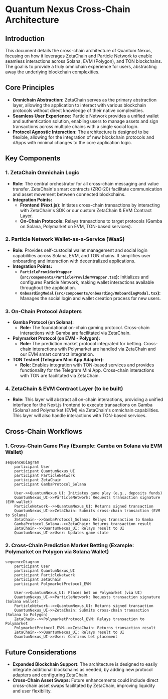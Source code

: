 # Quantum Nexus Cross-Chain Architecture

## Introduction

This document details the cross-chain architecture of Quantum Nexus, focusing on how it leverages ZetaChain and Particle Network to enable seamless interactions across Solana, EVM (Polygon), and TON blockchains. The goal is to provide a truly omnichain experience for users, abstracting away the underlying blockchain complexities.

## Core Principles

*   **Omnichain Abstraction:** ZetaChain serves as the primary abstraction layer, allowing the application to interact with various blockchain protocols without direct knowledge of their native complexities.
*   **Seamless User Experience:** Particle Network provides a unified wallet and authentication solution, enabling users to manage assets and sign transactions across multiple chains with a single social login.
*   **Protocol Agnostic Interaction:** The architecture is designed to be flexible, allowing for the integration of new blockchain protocols and dApps with minimal changes to the core application logic.

## Key Components

### 1. ZetaChain Omnichain Logic

*   **Role:** The central orchestrator for all cross-chain messaging and value transfer. ZetaChain's smart contracts (ZRC-20) facilitate communication and asset movement between connected blockchains.
*   **Integration Points:**
    *   **Frontend (Next.js):** Initiates cross-chain transactions by interacting with ZetaChain's SDK or our custom ZetaChain & EVM Contract Layer.
    *   **On-Chain Protocols:** Relays transactions to target protocols (Gamba on Solana, Polymarket on EVM, TON-based services).

### 2. Particle Network Wallet-as-a-Service (WaaS)

*   **Role:** Provides self-custodial wallet management and social login capabilities across Solana, EVM, and TON chains. It simplifies user onboarding and interaction with decentralized applications.
*   **Integration Points:**
    *   **`ParticleProviderWrapper` (`src/components/ParticleProviderWrapper.tsx`):** Initializes and configures Particle Network, making wallet interactions available throughout the application.
    *   **`OnboardingModal` (`src/components/onboarding/OnboardingModal.tsx`):** Manages the social login and wallet creation process for new users.

### 3. On-Chain Protocol Adapters

*   **Gamba Protocol (on Solana):**
    *   **Role:** The foundational on-chain gaming protocol. Cross-chain interactions with Gamba are facilitated via ZetaChain.
*   **Polymarket Protocol (on EVM - Polygon):**
    *   **Role:** The prediction market protocol integrated for betting. Cross-chain interactions with Polymarket are handled via ZetaChain and our EVM smart contract integration.
*   **TON Testnet (Telegram Mini App Adapter):**
    *   **Role:** Enables integration with TON-based services and provides functionality for the Telegram Mini App. Cross-chain interactions with TON are facilitated via ZetaChain.

### 4. ZetaChain & EVM Contract Layer (to be built)

*   **Role:** This layer will abstract all on-chain interactions, providing a unified interface for the Next.js frontend to execute transactions on Gamba (Solana) and Polymarket (EVM) via ZetaChain's omnichain capabilities. This layer will also handle interactions with TON-based services.

## Cross-Chain Workflows

### 1. Cross-Chain Game Play (Example: Gamba on Solana via EVM Wallet)

```mermaid
sequenceDiagram
    participant User
    participant QuantumNexus_UI
    participant ParticleNetwork
    participant ZetaChain
    participant GambaProtocol_Solana

    User->>QuantumNexus_UI: Initiates game play (e.g., deposits funds)
    QuantumNexus_UI->>ParticleNetwork: Requests transaction signature (EVM wallet)
    ParticleNetwork-->>QuantumNexus_UI: Returns signed transaction
    QuantumNexus_UI->>ZetaChain: Submits cross-chain transaction (EVM to Solana)
    ZetaChain-->>GambaProtocol_Solana: Relays transaction to Gamba
    GambaProtocol_Solana-->>ZetaChain: Returns transaction result
    ZetaChain-->>QuantumNexus_UI: Relays result to UI
    QuantumNexus_UI->>User: Updates game state
```

### 2. Cross-Chain Prediction Market Betting (Example: Polymarket on Polygon via Solana Wallet)

```mermaid
sequenceDiagram
    participant User
    participant QuantumNexus_UI
    participant ParticleNetwork
    participant ZetaChain
    participant PolymarketProtocol_EVM

    User->>QuantumNexus_UI: Places bet on Polymarket (via UI)
    QuantumNexus_UI->>ParticleNetwork: Requests transaction signature (Solana wallet)
    ParticleNetwork-->>QuantumNexus_UI: Returns signed transaction
    QuantumNexus_UI->>ZetaChain: Submits cross-chain transaction (Solana to Polygon)
    ZetaChain-->>PolymarketProtocol_EVM: Relays transaction to Polymarket
    PolymarketProtocol_EVM-->>ZetaChain: Returns transaction result
    ZetaChain-->>QuantumNexus_UI: Relays result to UI
    QuantumNexus_UI->>User: Confirms bet placement
```

## Future Considerations

*   **Expanded Blockchain Support:** The architecture is designed to easily integrate additional blockchains as needed, by adding new protocol adapters and configuring ZetaChain.
*   **Cross-Chain Asset Swaps:** Future enhancements could include direct cross-chain asset swaps facilitated by ZetaChain, improving liquidity and user flexibility.